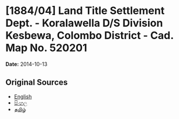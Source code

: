 # [1884/04] Land Title Settlement Dept. - Koralawella D/S Division Kesbewa, Colombo District - Cad. Map No. 520201

**Date:** 2014-10-13

## Original Sources

- [English](https://documents.gov.lk/view/extra-gazettes/2014/10/1884-04_E.pdf)
- [සිංහල](https://documents.gov.lk/view/extra-gazettes/2014/10/1884-04_S.pdf)
- [தமிழ்](https://documents.gov.lk/view/extra-gazettes/2014/10/1884-04_T.pdf)
